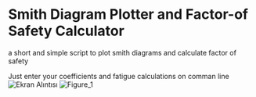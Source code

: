 # Smith Diagram Plotter and Factor-of Safety Calculator
a short and simple script to plot smith diagrams and calculate factor of safety

Just enter your coefficients and fatigue calculations on comman line 
![Ekran Alıntısı](https://user-images.githubusercontent.com/74127575/210863007-6e571c48-c1af-4c11-b98e-627f2c7770da.PNG)
![Figure_1](https://user-images.githubusercontent.com/74127575/210863025-4cda76e3-1a60-424a-93ea-0ce0694e7a3b.png)
